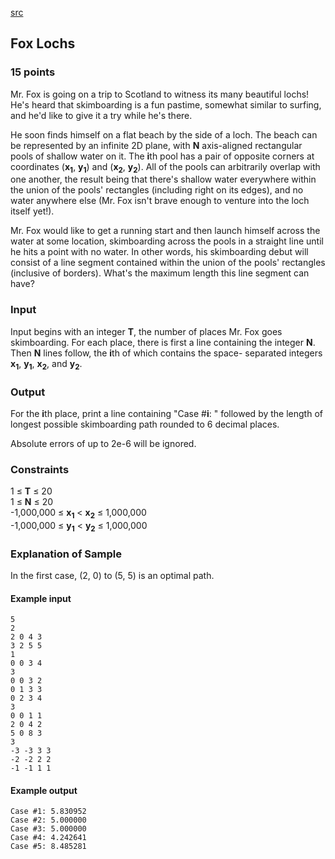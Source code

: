 [src](https://www.facebook.com/hackercup/problems.php?pid=354218218104277&round=1556405007936780)

## Fox Lochs

### 15 points 

Mr. Fox is going on a trip to Scotland to witness its many beautiful lochs!
He's heard that skimboarding is a fun pastime, somewhat similar to surfing,
and he'd like to give it a try while he's there.

He soon finds himself on a flat beach by the side of a loch. The beach can be
represented by an infinite 2D plane, with **N** axis-aligned rectangular pools
of shallow water on it. The **i**th pool has a pair of opposite corners at
coordinates (**x<sub>1</sub>**, **y<sub>1</sub>**) and (**x<sub>2</sub>**,
**y<sub>2</sub>**). All of the pools can arbitrarily overlap with one another,
the result being that there's shallow water everywhere within the union of the
pools' rectangles (including right on its edges), and no water anywhere else
(Mr. Fox isn't brave enough to venture into the loch itself yet!).

Mr. Fox would like to get a running start and then launch himself across the
water at some location, skimboarding across the pools in a straight line until
he hits a point with no water. In other words, his skimboarding debut will
consist of a line segment contained within the union of the pools' rectangles
(inclusive of borders). What's the maximum length this line segment can have?

### Input

Input begins with an integer **T**, the number of places Mr. Fox goes
skimboarding. For each place, there is first a line containing the integer
**N**. Then **N** lines follow, the **i**th of which contains the space-
separated integers **x<sub>1</sub>**, **y<sub>1</sub>**, **x<sub>2</sub>**,
and **y<sub>2</sub>**.

### Output

For the **i**th place, print a line containing "Case #**i**: " followed by the
length of longest possible skimboarding path rounded to 6 decimal places.

Absolute errors of up to 2e-6 will be ignored.

### Constraints

1 ≤ **T** ≤ 20  
1 ≤ **N** ≤ 20  
-1,000,000 ≤ **x<sub>1</sub>** < **x<sub>2</sub>** ≤ 1,000,000   
-1,000,000 ≤ **y<sub>1</sub>** < **y<sub>2</sub>** ≤ 1,000,000   

### Explanation of Sample

In the first case, (2, 0) to (5, 5) is an optimal path.

#### Example input

```
5
2
2 0 4 3
3 2 5 5
1
0 0 3 4
3
0 0 3 2
0 1 3 3
0 2 3 4
3
0 0 1 1
2 0 4 2
5 0 8 3
3
-3 -3 3 3
-2 -2 2 2
-1 -1 1 1

```

#### Example output

```
Case #1: 5.830952
Case #2: 5.000000
Case #3: 5.000000
Case #4: 4.242641
Case #5: 8.485281

```
